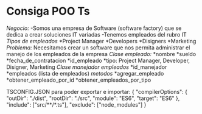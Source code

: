 # Consiga POO Ts
*Negocio:*
-Somos una empresa de Software (software factory) que se dedica a crear soluciones IT variadas
-Tenemos empleados del rubro IT
    *Tipos de empleados*
    *Project Manager
    *Developers
    *Disigners
    *Marketing
*Problema:*
Necesitamos crear un software que nos permita administrar el manejo de los empleados de la empresa
*Clase empleado:*
    *nombre
    *sueldo
    *fecha_de_contratacion
    *id_empleado
    *tipo: Project Manager, Developer, Disigner, Marketing
*Clase manejador empleados*
    *id_manejador
    *empleados (lista de empleados)
*metodos*
    *agregar_empleado
    *obtener_empleado_por_id
    *obtener_empleados_por_tipo

TSCONFIG.JSON para poder exportar e importar:
{
  "compilerOptions": {
    "outDir": "./dist",
    "rootDir": "./src",
    "module": "ES6",
    "target": "ES6"
  },
  "include": ["src/**/*.ts"],
  "exclude": ["node_modules"]
}